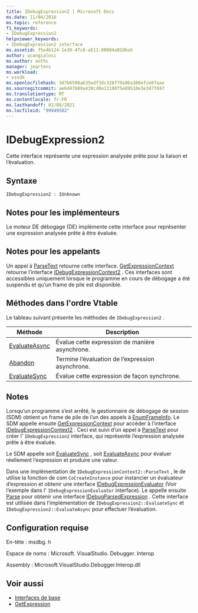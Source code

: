 ```yaml
---
title: IDebugExpression2 | Microsoft Docs
ms.date: 11/04/2016
ms.topic: reference
f1_keywords:
- IDebugExpression2
helpviewer_keywords:
- IDebugExpression2 interface
ms.assetid: f5e4b124-1e30-47c8-a511-80084a02dba5
author: acangialosi
ms.author: anthc
manager: jmartens
ms.workload:
- vssdk
ms.openlocfilehash: 3d7b6508a635edf3dc328f79a06a386efce07aae
ms.sourcegitcommit: ae6d47b09a439cd0e13180f5e89510e3e347fd47
ms.translationtype: MT
ms.contentlocale: fr-FR
ms.lasthandoff: 02/08/2021
ms.locfileid: "99949582"
---
```

# <a name="idebugexpression2"></a>IDebugExpression2
Cette interface représente une expression analysée prête pour la liaison et l’évaluation.

## <a name="syntax"></a>Syntaxe

```
IDebugExpression2 : IUnknown
```

## <a name="notes-for-implementers"></a>Notes pour les implémenteurs
 Le moteur DE débogage (DE) implémente cette interface pour représenter une expression analysée prête à être évaluée.

## <a name="notes-for-callers"></a>Notes pour les appelants
 Un appel à [ParseText](../../../extensibility/debugger/reference/idebugexpressioncontext2-parsetext.md) retourne cette interface. [GetExpressionContext](../../../extensibility/debugger/reference/idebugstackframe2-getexpressioncontext.md) retourne l’interface [IDebugExpressionContext2](../../../extensibility/debugger/reference/idebugexpressioncontext2.md) . Ces interfaces sont accessibles uniquement lorsque le programme en cours de débogage a été suspendu et qu’un frame de pile est disponible.

## <a name="methods-in-vtable-order"></a>Méthodes dans l'ordre Vtable
 Le tableau suivant présente les méthodes de `IDebugExpression2` .

|Méthode|Description|
|------------|-----------------|
|[EvaluateAsync](../../../extensibility/debugger/reference/idebugexpression2-evaluateasync.md)|Évalue cette expression de manière asynchrone.|
|[Abandon](../../../extensibility/debugger/reference/idebugexpression2-abort.md)|Termine l’évaluation de l’expression asynchrone.|
|[EvaluateSync](../../../extensibility/debugger/reference/idebugexpression2-evaluatesync.md)|Évalue cette expression de façon synchrone.|

## <a name="remarks"></a>Notes
 Lorsqu’un programme s’est arrêté, le gestionnaire de débogage de session (SDM) obtient un frame de pile de l’un des appels à [EnumFrameInfo](../../../extensibility/debugger/reference/idebugthread2-enumframeinfo.md). Le SDM appelle ensuite [GetExpressionContext](../../../extensibility/debugger/reference/idebugstackframe2-getexpressioncontext.md) pour accéder à l’interface [IDebugExpressionContext2](../../../extensibility/debugger/reference/idebugexpressioncontext2.md) . Ceci est suivi d’un appel à [ParseText](../../../extensibility/debugger/reference/idebugexpressioncontext2-parsetext.md) pour créer l' `IDebugExpression2` interface, qui représente l’expression analysée prête à être évaluée.

 Le SDM appelle soit [EvaluateSync](../../../extensibility/debugger/reference/idebugexpression2-evaluatesync.md) , soit [EvaluateAsync](../../../extensibility/debugger/reference/idebugexpression2-evaluateasync.md) pour évaluer réellement l’expression et produire une valeur.

 Dans une implémentation de `IDebugExpressionContext2::ParseText` , le de utilise la fonction de com `CoCreateInstance` pour instancier un évaluateur d’expression et obtenir une interface [IDebugExpressionEvaluator](../../../extensibility/debugger/reference/idebugexpressionevaluator.md) (Voir l’exemple dans l' `IDebugExpressionEvaluator` interface). Le appelle ensuite [Parse](../../../extensibility/debugger/reference/idebugexpressionevaluator-parse.md) pour obtenir une interface [IDebugParsedExpression](../../../extensibility/debugger/reference/idebugparsedexpression.md) . Cette interface est utilisée dans l’implémentation de `IDebugExpression2::EvaluateSync` et `IDebugExpression2::EvaluateAsync` pour effectuer l’évaluation.

## <a name="requirements"></a>Configuration requise
 En-tête : msdbg. h

 Espace de noms : Microsoft. VisualStudio. Debugger. Interop

 Assembly : Microsoft.VisualStudio.Debugger.Interop.dll

## <a name="see-also"></a>Voir aussi
- [Interfaces de base](../../../extensibility/debugger/reference/core-interfaces.md)
- [GetExpression](../../../extensibility/debugger/reference/idebugexpressionevaluationcompleteevent2-getexpression.md)
